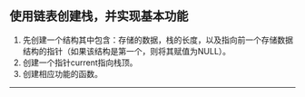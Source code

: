 ## 使用链表创建栈，并实现基本功能

1. 先创建一个结构其中包含：存储的数据，栈的长度，以及指向前一个存储数据结构的指针（如果该结构是第一个，则将其赋值为NULL）。
2. 创建一个指针current指向栈顶。
3. 创建相应功能的函数。
***



